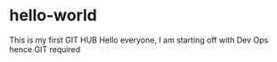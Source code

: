 # hello-world
This is my first GIT HUB
Hello everyone, I am starting off with Dev Ops hence GIT required
